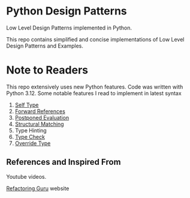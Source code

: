 # Python Design Patterns

Low Level Design Patterns implemented in Python.

This repo contains simplified and concise implementations of Low Level Design Patterns and Examples.

# Note to Readers

This repo extensively uses new Python features.
Code was written with Python 3.12.
Some notable features I read to implement in latest syntax

1. [Self Type](https://peps.python.org/pep-0673/)
2. [Forward References](https://peps.python.org/pep-0484/#forward-references)
3. [Postponed Evaluation](https://peps.python.org/pep-0563/)
4. [Structural Matching](https://peps.python.org/pep-0634/)
5. Type Hinting
6. [Type Check](https://mypy.readthedocs.io/en/stable/runtime_troubles.html#typing-type-checking)
7. [Override Type](https://peps.python.org/pep-0698/)

## References and Inspired From

Youtube videos.

[Refactoring Guru](https://refactoring.guru/) website


